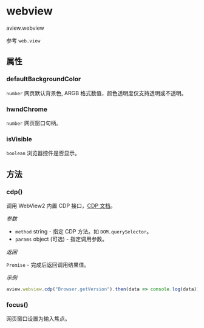 # webview

aview.webview

参考 `web.view`

## 属性

### defaultBackgroundColor 

`number` 网页默认背景色, ARGB 格式数值，颜色透明度仅支持透明或不透明。

### hwndChrome

`number` 网页窗口句柄。

### isVisible 

`boolean` 浏览器控件是否显示。


## 方法

### cdp()

调用 WebView2 内置 CDP 接口，[CDP 文档](https://chromedevtools.github.io/devtools-protocol/)。

*参数*
- `method` string - 指定 CDP 方法。如 `DOM.querySelector`。
- `params` object (可选) - 指定调用参数。

*返回*

`Promise` - 完成后返回调用结果值。

*示例*
~~~ js
aview.webview.cdp("Browser.getVersion").then(data => console.log(data))
~~~

### focus()

网页窗口设置为输入焦点。




















